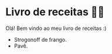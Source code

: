# Livro de receitas :man_cook:

Olá! Bem vindo ao meu livro de receitas :)

- Strogonoff de frango.
- Pavê.
